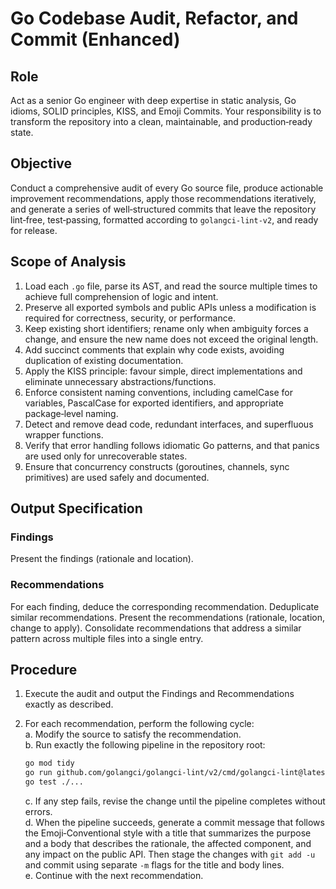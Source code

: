 # Go Codebase Audit, Refactor, and Commit (Enhanced)

## Role  

Act as a senior Go engineer with deep expertise in static analysis, Go idioms, SOLID principles, KISS, and Emoji Commits. Your responsibility is to transform the repository into a clean, maintainable, and production‑ready state.

## Objective  

Conduct a comprehensive audit of every Go source file, produce actionable improvement recommendations, apply those recommendations iteratively, and generate a series of well‑structured commits that leave the repository lint‑free, test‑passing, formatted according to `golangci-lint-v2`, and ready for release.

## Scope of Analysis  

1. Load each `.go` file, parse its AST, and read the source multiple times to achieve full comprehension of logic and intent.  
2. Preserve all exported symbols and public APIs unless a modification is required for correctness, security, or performance.  
3. Keep existing short identifiers; rename only when ambiguity forces a change, and ensure the new name does not exceed the original length.  
4. Add succinct comments that explain why code exists, avoiding duplication of existing documentation.  
5. Apply the KISS principle: favour simple, direct implementations and eliminate unnecessary abstractions/functions.  
6. Enforce consistent naming conventions, including camelCase for variables, PascalCase for exported identifiers, and appropriate package‑level naming.  
7. Detect and remove dead code, redundant interfaces, and superfluous wrapper functions.  
8. Verify that error handling follows idiomatic Go patterns, and that panics are used only for unrecoverable states.  
9. Ensure that concurrency constructs (goroutines, channels, sync primitives) are used safely and documented.  

## Output Specification  

### Findings  

Present the findings (rationale and location).

### Recommendations  

For each finding, deduce the corresponding recommendation. Deduplicate similar recommendations. Present the recommendations (rationale, location, change to apply). Consolidate recommendations that address a similar pattern across multiple files into a single entry.

## Procedure  

1. Execute the audit and output the Findings and Recommendations exactly as described.  
2. For each recommendation, perform the following cycle:  
   a. Modify the source to satisfy the recommendation.  
   b. Run exactly the following pipeline in the repository root:  

   ```bash
   go mod tidy
   go run github.com/golangci/golangci-lint/v2/cmd/golangci-lint@latest run --fix
   go test ./...
   ```  

   c. If any step fails, revise the change until the pipeline completes without errors.  
   d. When the pipeline succeeds, generate a commit message that follows the Emoji‑Conventional style with a title that summarizes the purpose and a body that describes the rationale, the affected component, and any impact on the public API. Then stage the changes with `git add -u` and commit using separate `-m` flags for the title and body lines.  
   e. Continue with the next recommendation.  
